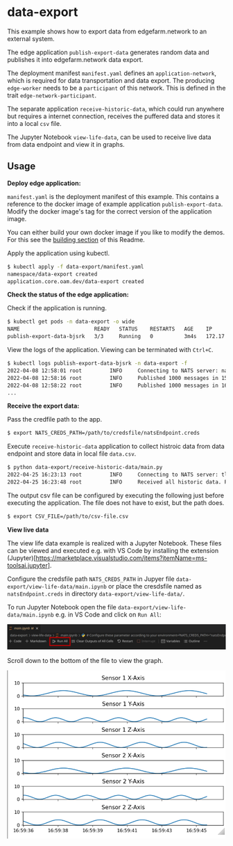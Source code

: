 # data-export

This example shows how to export data from edgefarm.network to an external system.

The edge application `publish-export-data` generates random data and publishes it into edgefarm.network data export.

The deployment manifest `manifest.yaml` defines an `application-network`, which is required for data transportation and data export. The producing `edge-worker` needs to be a `participant` of this network. This is defined in the trait `edge-network-participant`.

The separate application `receive-historic-data`, which could run anywhere but requires a internet connection, receives the puffered data and stores it into a local `csv` file.

The Jupyter Notebook `view-life-data`, can be used to receive live data from data endpoint and view it in graphs.

## Usage

**Deploy edge application:**

`manifest.yaml` is the deployment manifest of this example. This contains a reference to the docker image of example application `publish-export-data`. Modify the docker image's tag for the correct version of the application image.

You can either build your own docker image if you like to modify the demos. For this see the [building section](../README.md#building-yourself) of this Readme.

Apply the application using kubectl.

```bash
$ kubectl apply -f data-export/manifest.yaml
namespace/data-export created
application.core.oam.dev/data-export created
```

**Check the status of the edge application:**

Check if the application is running.

```bash
$ kubectl get pods -n data-export -o wide
NAME                        READY   STATUS    RESTARTS   AGE    IP           NODE        NOMINATED NODE   READINESS GATES
publish-export-data-bjsrk   3/3     Running   0          3m4s   172.17.0.2   rpi-snake   <none>           <none>
```

View the logs of the application. Viewing can be terminated with `Ctrl+C`.

```bash
$ kubectl logs publish-export-data-bjsrk -n data-export -f
2022-04-08 12:58:01 root         INFO     Connecting to NATS server: nats://nats.nats:4222
2022-04-08 12:58:16 root         INFO     Published 1000 messages in 15 seconds. Total size: 257750. Byte per Second:  17183.
2022-04-08 12:58:22 root         INFO     Published 1000 messages in 16 seconds. Total size: 257722. Byte per Second:  16107.
...
```

**Receive the export data:**

Pass the credfile path to the app.
```bash
$ export NATS_CREDS_PATH=/path/to/credsfile/natsEndpoint.creds
```

Execute `receive-historic-data` application to collect histroic data from data endpoint and store data in local file `data.csv`.
```bash
$ python data-export/receive-historic-data/main.py
2022-04-25 16:23:13 root         INFO     Connecting to NATS server: tls://connect.ngs.global:4222
2022-04-25 16:23:48 root         INFO     Received all historic data. Proceed with live data.
```

The output csv file can be configured by executing the following just before executing the application. The file does not have to exist, but the path does.
```bash
$ export CSV_FILE=/path/to/csv-file.csv
```

**View live data**

The view life data example is realized with a Jupyter Notebook. These files can be viewed and executed e.g. with VS Code by installing the extension (Jupyter)[https://marketplace.visualstudio.com/items?itemName=ms-toolsai.jupyter].

Configure the credsfile path `NATS_CREDS_PATH` in Jupyer file `data-export/view-life-data/main.ipynb` or place the cresdsfile named as `natsEndpoint.creds` in directory `data-export/view-life-data/`.

To run Jupyter Notebook open the file `data-export/view-life-data/main.ipynb` e.g. in VS Code and click on `Run All`:

![Run Jupyter Notebook](../docs/run-jupyter-notebook.png)

Scroll down to the bottom of the file to view the graph.

![Jupyter Output Example](../docs/data-export-jupyter-output.png)
